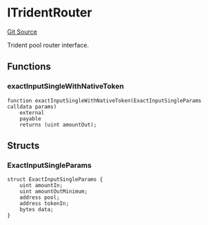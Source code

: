 # ITridentRouter
[Git Source](https://github.com/KlimaDAO/klimadao-solidity/blob/b98fc1e8b7dcf2a7b80bbaba384c8c84431739fc/src/retirement_v1/interfaces/ITridentRouter.sol)

Trident pool router interface.


## Functions
### exactInputSingleWithNativeToken


```solidity
function exactInputSingleWithNativeToken(ExactInputSingleParams calldata params)
    external
    payable
    returns (uint amountOut);
```

## Structs
### ExactInputSingleParams

```solidity
struct ExactInputSingleParams {
    uint amountIn;
    uint amountOutMinimum;
    address pool;
    address tokenIn;
    bytes data;
}
```

